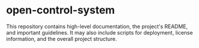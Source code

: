 # open-control-system
This repository contains high-level documentation, the project's README, and important guidelines. It may also include scripts for deployment, license information, and the overall project structure.
